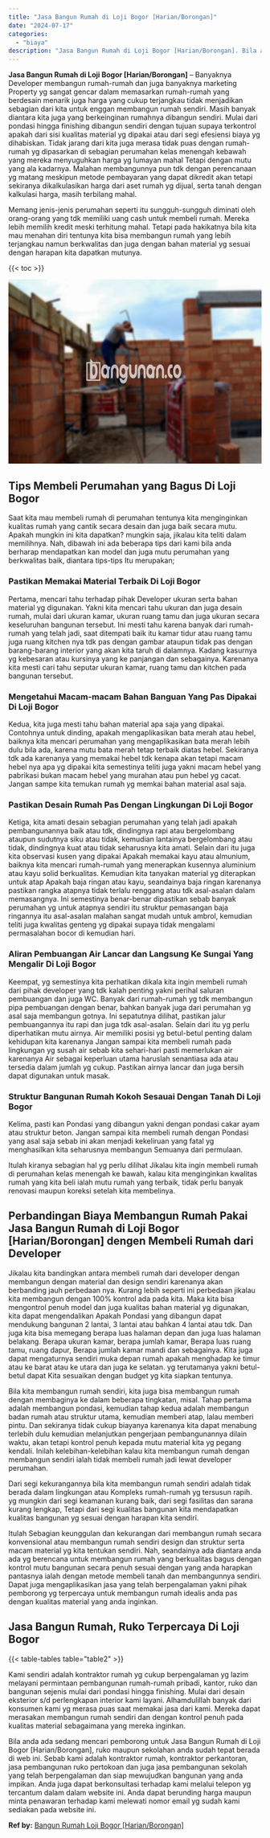 ```yaml
---
title: "Jasa Bangun Rumah di Loji Bogor [Harian/Borongan]"
date: "2024-07-17"
categories: 
  - "biaya"
description: "Jasa Bangun Rumah di Loji Bogor [Harian/Borongan]. Bila anda ada sedang mencari pemborong untuk Jasa Bangun Rumah di Loji Bogor [Harian/Borongan], ruko mau..."
---
```


**Jasa Bangun Rumah di Loji Bogor \[Harian/Borongan\]** – Banyaknya Developer membangun rumah-rumah dan juga banyaknya marketing Property yg sangat gencar dalam memasarkan rumah-rumah yang berdesain menarik juga harga yang cukup terjangkau tidak menjadikan sebagian dari kita untuk enggan membangun rumah sendiri. Masih banyak diantara kita juga yang berkeinginan rumahnya dibangun sendiri. Mulai dari pondasi hingga finishing dibangun sendiri dengan tujuan supaya terkontrol apakah dari sisi kualitas material yg dipakai atau dari segi efesiensi biaya yg dihabiskan. Tidak jarang dari kita juga merasa tidak puas dengan rumah-rumah yg dipasarkan di sebagian perumahan kelas menengah kebawah yang mereka menyuguhkan harga yg lumayan mahal Tetapi dengan mutu yang ala kadarnya. Malahan membangunnya pun tdk dengan perencanaan yg matang meskipun metode pembayaran yang dapat dikredit akan tetapi sekiranya dikalkulasikan harga dari aset rumah yg dijual, serta tanah dengan kalkulasi harga, masih terbilang mahal.

Memang jenis-jenis perumahan seperti itu sungguh-sungguh diminati oleh orang-orang yang tdk memiliki uang cash untuk membeli rumah. Mereka lebih memilih kredit meski terhitung mahal. Tetapi pada hakikatnya bila kita mau menahan diri tentunya kita bisa membangun rumah yang lebih terjangkau namun berkwalitas dan juga dengan bahan material yg sesuai dengan harapan kita dapatkan mutunya.

{{< toc >}}

![Jasa Bangun Rumah di Loji Bogor [Harian/Borongan]](/images/borong-bangunan-32.png)

## Tips Membeli Perumahan yang Bagus Di Loji Bogor

Saat kita mau membeli rumah di perumahan tentunya kita menginginkan kualitas rumah yang cantik secara desain dan juga baik secara mutu. Apakah mungkin ini kita dapatkan? mungkin saja, jikalau kita teliti dalam memilihnya. Nah, dibawah ini ada beberapa tips dari kami bila anda berharap mendapatkan kan model dan juga mutu perumahan yang berkwalitas baik, diantara tips-tips Itu merupakan;

### Pastikan Memakai Material Terbaik Di Loji Bogor

Pertama, mencari tahu terhadap pihak Developer ukuran serta bahan material yg digunakan. Yakni kita mencari tahu ukuran dan juga desain rumah, mulai dari ukuran kamar, ukuran ruang tamu dan juga ukuran secara keseluruhan bangunan tersebut. Ini mesti tahu karena banyak dari rumah-rumah yang telah jadi, saat ditempati baik itu kamar tidur atau ruang tamu juga ruang kitchen nya tdk pas dengan gambar ataupun tidak pas dengan barang-barang interior yang akan kita taruh di dalamnya. Kadang kasurnya yg kebesaran atau kursinya yang ke panjangan dan sebagainya. Karenanya kita mesti cari tahu seputar ukuran kamar, ruang tamu dan kitchen pada bangunan tersebut.

### Mengetahui Macam-macam Bahan Banguan Yang Pas Dipakai Di Loji Bogor

Kedua, kita juga mesti tahu bahan material apa saja yang dipakai. Contohnya untuk dinding, apakah mengaplikasikan bata merah atau hebel, baiknya kita mencari perumahan yang mengaplikasikan bata merah lebih dulu bila ada, karena mutu bata merah tetap terbaik diatas hebel. Sekiranya tdk ada karenanya yang memakai hebel tdk kenapa akan tetapi macam hebel nya apa yg dipakai kita semestinya teliti juga yakni macam hebel yang pabrikasi bukan macam hebel yang murahan atau pun hebel yg cacat. Jangan sampe kita temukan rumah yg memkai bahan material asal saja.

### Pastikan Desain Rumah Pas Dengan Lingkungan Di Loji Bogor

Ketiga, kita amati desain sebagian perumahan yang telah jadi apakah pembangunannya baik atau tdk, dindingnya rapi atau bergelombang ataupun sudutnya siku atau tidak, kemudian lantainya bergelombang atau tidak, dindingnya kuat atau tidak seharusnya kita amati. Selain dari itu juga kita observasi kusen yang dipakai Apakah memakai kayu atau almunium, baiknya kita mencari rumah-rumah yang menerapkan kusennya aluminium atau kayu solid berkualitas. Kemudian kita tanyakan material yg diterapkan untuk atap Apakah baja ringan atau kayu, seandainya baja ringan karenanya pastikan rangka atapnya tidak terlalu renggang atau tdk asal-asalan dalam memasangnya. Ini semestinya benar-benar dipastikan sebab banyak perumahan yg untuk atapnya sendiri itu struktur pemasangan baja ringannya itu asal-asalan malahan sangat mudah untuk ambrol, kemudian teliti juga kwalitas genteng yg dipakai supaya tidak mengalami permasalahan bocor di kemudian hari.

### Aliran Pembuangan Air Lancar dan Langsung Ke Sungai Yang Mengalir Di Loji Bogor

Keempat, yg semestinya kita perhatikan dikala kita ingin membeli rumah dari pihak developer yang tdk kalah penting yakni perihal saluran pembuangan dan juga WC. Banyak dari rumah-rumah yg tdk membangun pipa pembuangan dengan benar, bahkan banyak juga dari perumahan yg asal saja membangun gotnya. Ini sepatutnya dilihat, pastikan jalur pembuangannya itu rapi dan juga tdk asal-asalan. Selain dari itu yg perlu diperhatikan mutu airnya. Air memiliki posisi yg betul-betul penting dalam kehidupan kita karenanya Jangan sampai kita membeli rumah pada lingkungan yg susah air sebab kita sehari-hari pasti memerlukan air karenanya Air sebagai keperluan utama haruslah senantiasa ada atau tersedia dalam jumlah yg cukup. Pastikan airnya lancar dan juga bersih dapat digunakan untuk masak.

### Struktur Bangunan Rumah Kokoh Sesauai Dengan Tanah Di Loji Bogor

Kelima, pasti kan Pondasi yang dibangun yakni dengan pondasi cakar ayam atau struktur beton. Jangan sampai kita membeli rumah dengan Pondasi yang asal saja sebab ini akan menjadi kekeliruan yang fatal yg menghasilkan kita seharusnya membangun Semuanya dari permulaan.

Itulah kiranya sebagian hal yg perlu dilihat Jikalau kita ingin membeli rumah di perumahan kelas menengah ke bawah, kalau kita menginginkan kwalitas rumah yang kita beli ialah mutu rumah yang terbaik, tidak perlu banyak renovasi maupun koreksi setelah kita membelinya.

## Perbandingan Biaya Membangun Rumah Pakai Jasa Bangun Rumah di Loji Bogor \[Harian/Borongan\] dengen Membeli Rumah dari Developer

Jikalau kita bandingkan antara membeli rumah dari developer dengan membangun dengan material dan design sendiri karenanya akan berbanding jauh perbedaan nya. Kurang lebih seperti ini perbedaan jikalau kita membangun dengan 100% kontrol ada pada kita. Maka kita bisa mengontrol penuh model dan juga kualitas bahan material yg digunakan, kita dapat mengendalikan Apakah Pondasi yang dibangun dapat mendukung bangunan 2 lantai, 3 lantai atau bahkan 4 lantai atau tdk. Dan juga kita bisa memegang berapa luas halaman depan dan juga luas halaman belakang. Berapa ukuran kamar, berapa jumlah kamar, Berapa luas ruang tamu, ruang dapur, Berapa jumlah kamar mandi dan sebagainya. Kita juga dapat mengaturnya sendiri muka depan rumah apakah menghadap ke timur atau ke barat atau ke utara dan juga ke selatan. yg terutamanya yakni betul-betul dapat Kita sesuaikan dengan budget yg kita siapkan tentunya.

Bila kita membangun rumah sendiri, kita juga bisa membangun rumah dengan membaginya ke dalam beberapa tingkatan, misal. Tahap pertama adalah membangun pondasi, kemudian tahap kedua adalah membangun badan rumah atau struktur utama, kemudian memberi atap, lalau memberi pintu. Dan sekiranya tidak cukup biayanya karenanya kita dapat menabung terlebih dulu kemudian melanjutkan pengerjaan pembangunannya dilain waktu, akan tetapi kontrol penuh kepada mutu material kita yg pegang kendali. Inilah kelebihan-kelebihan kalau kita membangun rumah dengan membangun sendiri ialah tidak membeli rumah jadi lewat developer perumahan.

Dari segi kekurangannya bila kita membangun rumah sendiri adalah tidak berada dalam lingkungan atau Kompleks rumah-rumah yg tersusun rapih. yg mungkin dari segi keamanan kurang baik, dari segi fasilitas dan sarana kurang lengkap, Tetapi dari segi kualitas bangunan kita mendapatkan kualitas bangunan yg sesuai dengan harapan kita sendiri.

Itulah Sebagian keunggulan dan kekurangan dari membangun rumah secara konvensional atau membangun rumah sendiri design dan struktur serta macam material yg kita tentukan sendiri. Nah, seandainya ada diantara anda ada yg berencana untuk membangun rumah yang berkualitas bagus dengan kontrol mutu bangunan secara penuh sesuai dengan yang anda harapkan pantasnya ialah dengan metode membeli tanah dan membangunnya sendiri. Dapat juga mengaplikasikan jasa yang telah berpengalaman yakni pihak pemborong yg terpercaya untuk membangun rumah idealis anda pas dengan kualitas material yang anda inginkan.

## Jasa Bangun Rumah, Ruko Terpercaya Di Loji Bogor

{{< table-tables table="table2" >}}

Kami sendiri adalah kontraktor rumah yg cukup berpengalaman yg lazim melayani permintaan pembangunan rumah-rumah pribadi, kantor, ruko dan bangunan sejenis mulai dari pondasi hingga finishing. Mulai dari desain eksterior s/d perlengkapan interior kami layani. Alhamdulillah banyak dari konsumen kami yg merasa puas saat memakai jasa dari kami. Mereka dapat merasakan membangun rumah sendiri dan dengan kontrol penuh pada kualitas material sebagaimana yang mereka inginkan.

Bila anda ada sedang mencari pemborong untuk Jasa Bangun Rumah di Loji Bogor \[Harian/Borongan\], ruko maupun sekolahan anda sudah tepat berada di web ini. Sebab kami adalah kontraktor rumah, kontraktor perkantoran, jasa pembangunan ruko pertokoan dan juga jasa pembangunan sekolah yang telah berpengalaman dan siap mewujudkan bangunan yang anda impikan. Anda juga dapat berkonsultasi terhadap kami melalui telepon yg tercantum dalam dalam website ini. Anda dapat berunding harga maupun minta penawaran terhadap kami melewati nomor email yg sudah kami sediakan pada website ini.

**Ref by:** [Bangun Rumah Loji Bogor [Harian/Borongan]](https://id.wikipedia.org/wiki/Bangun)
